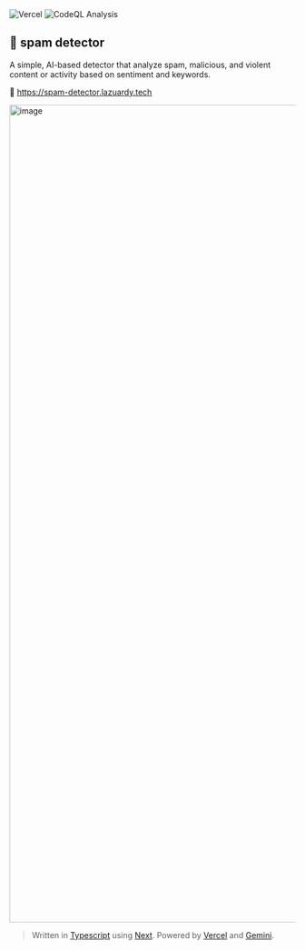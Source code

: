 <div>
  <img alt="Vercel" src="https://deploy-badge.vercel.app?url=https://spam-detector.lazuardy.tech&logo=vercel&name=vercel" />
  <img alt="CodeQL Analysis" src="https://github.com/ezralazuardy/spam-detector/actions/workflows/github-code-scanning/codeql/badge.svg" />
</div>

## 🐞 spam detector

A simple, AI-based detector that analyze spam, malicious, and violent content or activity based on sentiment and keywords.

🔗 https://spam-detector.lazuardy.tech

<img width="1439" alt="image" src="https://github.com/ezralazuardy/spam-detector/assets/24422019/91f3935a-e828-48b5-8dd1-7459f567cc58">

<br/>

> Written in [Typescript](https://www.typescriptlang.org) using [Next](https://nextjs.org). Powered by [Vercel](https://vercel.com) and [Gemini](https://gemini.google.com).
